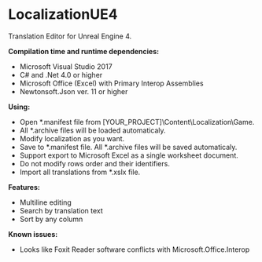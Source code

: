 # LocalizationUE4

Translation Editor for Unreal Engine 4.

**Compilation time and runtime dependencies:**
- Microsoft Visual Studio 2017
- C# and .Net 4.0 or higher
- Microsoft Office (Excel) with Primary Interop Assemblies 
- Newtonsoft.Json ver. 11 or higher

**Using:**
- Open *.manifest file from [YOUR_PROJECT]\Content\Localization\Game.
- All *.archive files will be loaded automaticaly.
- Modify localization as you want.
- Save to *.manifest file. All *.archive files will be saved automaticaly.
- Support export to Microsoft Excel as a single worksheet document.
- Do not modify rows order and their identifiers.
- Import all translations from *.xslx file.

**Features:**
- Multiline editing
- Search by translation text
- Sort by any column

**Known issues:**
- Looks like Foxit Reader software conflicts with Microsoft.Office.Interop